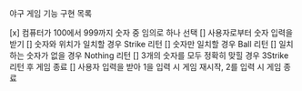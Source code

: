 야구 게임 기능 구현 목록

[x] 컴퓨터가 100에서 999까지 숫자 중 임의로 하나 선택
[] 사용자로부터 숫자 입력을 받기
[] 숫자와 위치가 일치할 경우 Strike 리턴
[] 숫자만 일치할 경우 Ball 리턴
[] 일치하는 숫자가 없을 경우 Nothing 리턴
[] 3개의 숫자를 모두 정확히 맞힐 경우 3Strike 리턴 후 게임 종료
[] 사용자 입력을 받아 1을 입력 시 게임 재시작, 2를 입력 시 게임 종료
